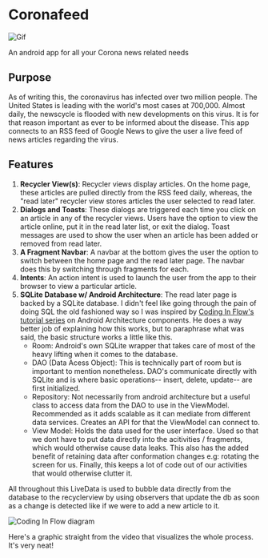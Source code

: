 # Coronafeed
![Gif](https://media1.giphy.com/media/gkXSfmA8ynT59X9rr4/giphy.gif?cid=ecf05e4791af4b03f65e8622147f71e2ef433050d41d8ddd&rid=giphy.gif)


An android app for all your Corona news related needs

## Purpose
As of writing this, the coronavirus has infected over two million people. The United States is leading with the world's most cases at 700,000. Almost daily, the newscycle is flooded with new developments on this virus. It is for that reason important as ever to be informed about the disease. This app connects to an RSS feed of Google News to give the user a live feed of news articles regarding the virus. 
## Features
1. **Recycler View(s)**: Recycler views display articles. On the home page, these articles are pulled directly from the RSS feed daily, whereas, the "read later" recycler view stores articles the user selected to read later.
2. **Dialogs and Toasts**: These dialogs are triggered each time you click on an article in any of the recycler views. Users have the option to view the article online, put it in the read later list, or exit the dialog. Toast messages are used to show the user when an article has been added or removed from read later.
3. **A Fragment Navbar**: A navbar at the bottom gives the user the option to switch between the home page and the read later page. The navbar does this by switching through fragments for each. 
4. **Intents**: An action intent is used to launch the user from the app to their browser to view a particular article.
5. **SQLite Database w/ Android Architecture**: The read later page is backed by a SQLite database. I didn't feel like going through the pain of doing SQL the old fashioned way so I was inspired by [Coding In Flow's tutorial series](https://www.youtube.com/watch?v=ARpn-1FPNE4) on Android Architecture components. He does a way better job of explaining how this works, but to paraphrase what was said, the basic structure works a little like this. 
      - Room: Android's own SQLite wrapper that takes care of most of the heavy lifting when it comes to the database.
      - DAO (Data Acess Object): This is technically part of room but is important to mention nonetheless.  DAO's communicate directly with SQLite and is where basic operations-- insert, delete, update-- are first initialized.
      - Repository: Not necessarily from android architecture but a useful class to access data from the DAO to use in the ViewModel. Recommended as it adds scalable as it can mediate from different data services. Creates an API for that the ViewModel can connect to.
      - View Model: Holds the data used for the user interface. Used so that we dont have to put data directly into the acitivities / fragments, which would otherwise cause data leaks. This also has the added benefit of retaining data after conformation changes e.g: rotating the screen for us. Finally, this keeps a lot of code out of our activities that would otherwise clutter it.

All throughout this LiveData is used to bubble data directly from the database to the recyclerview by using observers that update the db as soon as a change is detected like if we were to add a new article to it.

![Coding In Flow diagram](https://i.imgur.com/hzq9OXs.png)

Here's a graphic straight from the video that visualizes the whole process. It's very neat!



